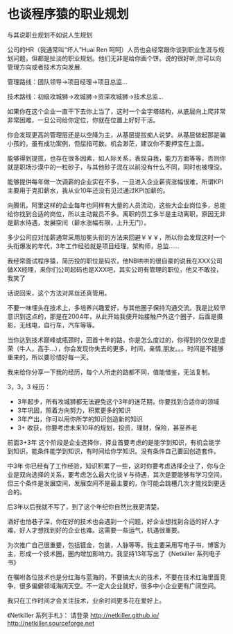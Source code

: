 也谈程序猿的职业规划
====================

与其说职业规划不如说人生规划

公司的HR（我通常叫“坏人”Huai Ren 呵呵）人员也会经常跟你谈到职业生涯与规划问题，但都是扯淡的职业规划。他们无非是给你画个饼。说的很好听,你可以向管理方向或者技术方向发展.

管理路线：团队领导->项目经理->项目总监...

技术路线：初级攻城狮->攻城狮->资深攻城狮->技术总监...

如果你在这个企业一直干下去你上当了，这时一个金字塔结构，从底层向上爬非常非常困难，一旦公司给你定位，你就在位置上好好干活。

你会发现更高的管理层还是以空降为主，从基层提拔痴人说梦。从基层做起那是骗小孩的，虽有成功案例，但屈指可数。机会渺茫，建议你不要押宝在上面。

能够得到提拔，也存在很多因素，如人际关系，表现自我，能力方面等等，否则你就是职场沙漠中的一粒砂子，与其他砂子混在以前没有什么不同，同时也被埋没。

能够提供每年做一次调薪的企业实在不多，一旦进入企业薪资涨幅很难，所谓KPI主要用于克扣薪水，我从业10年还没有见过通过KPI加薪的。

向腾讯，阿里这样的企业每年也同样有大量的人员流动，这些大企业岗位多，总能给你找到合适的岗位，所以主动裁员不多。离职的员工多半是主动离职，原因无非是薪水待遇，发展空间（薪水涨幅有限，上升无门）。

多少公司应对加薪通常采用加冕头衔的方法来回避￥￥￥，所以你会发现这时一个头衔爆发的年代，3年工作经验就是项目经理，架构师，总监...... 

我经常面试程序猿，简历投的职位是码农，他NB哄哄的很自豪的说我在XXX公司做XX经理，来你们公司起码也是XXX吧，其实公司有管理的职位，他又不敢投，我笑了

话说回来，这个方法对屌丝还真管用。



不要一味埋头在技术上，多培养兴趣爱好，与其他圈子保持沟通交流。我是比较早意识到这点的，那是在2004年，从此开始我便开始接触户外这个圈子，后面是摄影，无线电，自行车，汽车等等。

当你达到技术巅峰或瓶颈时，回首十年的路，你是怎么度过的，你得到的仅仅是虚荣（牛人，高手...），你会发现你失去的更多，时间，亲情,朋友。。。时间是不能够重来的，所以要珍惜好每一天。


我来给你分享一下我的经历，每个人所走的路都不同，值能借鉴，无法复制。

3，3，3 经历：
* 3年起步，所有攻城狮都无法避免这个3年的迷茫期，你要找到合适你的领域
* 3年巩固，照着方向努力，积累更多的知识
* 3年产出，你可以用你所学的知识创造新的知识
* 3+ 收获，你要考虑未来10年的规划，投资，理财，保险，甚至养老

前面3+3年 这个阶段是企业选择你，择业首要考虑的是能学到知识，有机会能学到知识，能条件能学到知识，有时间给你学知识。没有条件自己要回创造套件。

中3年 你已经有了工作经验，知识积累了一些，这时你要考虑选择企业了，你与企业是双向选择的关系，要考虑怎么最大化谈￥与待遇，其次是要能够有学习空间，但三个条件是发展空间，发展空间不是最主要的，你可能会跳槽几次才能找到更适合的。

后3年以后我就不写了，到了这个年纪你自然比我更清楚。

酒好也怕巷子深，你在好的技术也会遇到一个问题，好企业想找到合适的好人才难，好人才想找到好的企业也难。这需要一些运气，机遇很重要。

为次推广自己很重要，包括镀金，包装，人脉等等。我主要采用写电子书，博客为主，形成一个技术圈，圈内增加影响力。我坚持13年写出了《Netkiller 系列电子书》

在嘱咐各位技术也是分红海与蓝海的，不要搞太火的技术，不要在技术红海里面竞争，很多偏僻领域海阔天空。不一定大企业就好，很多中小企业更有广阔空间。

我只在工作时间才会关注技术，业余时间更多花在爱好上。


《Netkiller 系列手札》： 请登录 http://netkiller.github.io/  http://netkiller.sourceforge.net 

